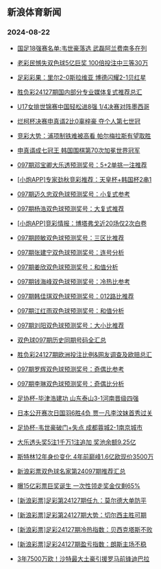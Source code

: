 ## 新浪体育新闻 
### 2024-08-22

+ [国足18强赛名单:韦世豪落选 武磊阿兰费南多在列](https://sports.sina.com.cn/china/national/2024-08-21/doc-inckkqsk7869945.shtml)

+ [老彩民憾失双色球5亿巨奖 100倍投注中三等30万](https://sports.sina.com.cn/l/2024-08-21/doc-inckkeas4792153.shtml)

+ [足彩彩果：里尔2-0斯拉维亚 博德闪耀2-1贝红星](https://sports.sina.com.cn/l/2024-08-21/doc-inckkeas4798860.shtml)

+ [胜负彩24127期国内部分专业媒体复式推荐总汇](https://sports.sina.com.cn/l/2024-08-21/doc-inckkeas4813781.shtml)

+ [U17女排世锦赛中国轻松进8强 1/4决赛对阵墨西哥](https://sports.sina.com.cn/others/volleyball/2024-08-21/doc-inckkqsn4636526.shtml)

+ [烂柯杯决赛申真谞2比0辜梓豪 夺个人第七世冠](https://sports.sina.com.cn/go/2024-08-21/doc-inckkzfz9302670.shtml)

+ [竞彩大势：浦项制铁难被高看 帕尔梅拉斯有望取胜](https://sports.sina.com.cn/l/2024-08-21/doc-inckhrze0307757.shtml)

+ [申真谞成七冠王 韩国围棋第70次加冕世界冠军](https://sports.sina.com.cn/go/2024-08-21/doc-inckkzfz9300424.shtml)

+ [097期邓宝卿大乐透预测奖号：5+2单挑一注推荐](https://sports.sina.com.cn/l/2024-08-21/doc-inckkkkq4730617.shtml)

+ [[小炮APP]专家劲秋竞彩推荐：天皇杯+韩国杯2串1](https://sports.sina.com.cn/l/2024-08-21/doc-inckkuyc9367681.shtml)

+ [097期迈久忠双色球预测奖号：小复式参考](https://sports.sina.com.cn/l/2024-08-21/doc-inckkuyh7796278.shtml)

+ [097期杨浩双色球预测奖号：大复式推荐](https://sports.sina.com.cn/l/2024-08-21/doc-inckkuyc9377748.shtml)

+ [[小炮APP]竞彩情报：博塔弗戈近20场仅2次白卷](https://sports.sina.com.cn/l/2024-08-21/doc-inckkeam9608198.shtml)

+ [097期顾敏双色球预测奖号：三区比推荐](https://sports.sina.com.cn/l/2024-08-21/doc-inckkuyk4570164.shtml)

+ [097期张建宁双色球预测奖号：连号分析](https://sports.sina.com.cn/l/2024-08-21/doc-inckkuyk4574523.shtml)

+ [097期姜欣双色球预测奖号：和值分析](https://sports.sina.com.cn/l/2024-08-21/doc-inckkuya2615383.shtml)

+ [097期钱海峰双色球预测奖号：冷热比参考](https://sports.sina.com.cn/l/2024-08-21/doc-inckkuyc9381213.shtml)

+ [097期韩佳琪双色球预测奖号：012路比推荐](https://sports.sina.com.cn/l/2024-08-21/doc-inckkuyk4573830.shtml)

+ [097期江红雨双色球预测奖号：和值分析](https://sports.sina.com.cn/l/2024-08-21/doc-inckkuyc9376816.shtml)

+ [097期刘阳双色球预测奖号：大小比推荐](https://sports.sina.com.cn/l/2024-08-21/doc-inckkuyh7793801.shtml)

+ [双色球097期历史同期号码全汇总](https://sports.sina.com.cn/l/2024-08-21/doc-inckkuyh7788211.shtml)

+ [胜负彩24127期欧洲投注比例&网友调查及欧赔总汇](https://sports.sina.com.cn/l/2024-08-21/doc-inckkeam9595532.shtml)

+ [097期罗辉双色球预测奖号：奇偶比参考](https://sports.sina.com.cn/l/2024-08-21/doc-inckkuyk4570446.shtml)

+ [097期李琳双色球预测奖号：奇偶比分析](https://sports.sina.com.cn/l/2024-08-21/doc-inckkuyk4571937.shtml)

+ [足协杯-毕津浩建功 山东泰山3-1河南晋级四强](https://sports.sina.com.cn/china/cfacup/2024-08-21/doc-inckmmvy7556530.shtml)

+ [日本公开赛次日国羽6胜4负 贾一凡李汶妹首秀过关](https://sports.sina.com.cn/others/badmin/2024-08-21/doc-inckmfpx9237384.shtml)

+ [足协杯-韦世豪破门+失点 成都蓉城2-1南京城市](https://sports.sina.com.cn/china/cfacup/2024-08-21/doc-inckmmwa4335265.shtml)

+ [大乐透头奖5注1千万1注追加 奖池余额9.25亿](https://sports.sina.com.cn/l/2024-08-21/doc-inckmmvv9137863.shtml)

+ [斯特林12年身价变化 4年前巅峰1.6亿欧现价3500万](https://sports.sina.com.cn/g/pl/2024-08-21/doc-inckkzhh4488321.shtml)

+ [新浪彩票双色球名家第24097期推荐汇总](https://sports.sina.com.cn/l/2024-08-21/doc-inckkuyk4563754.shtml)

+ [曝15亿彩票巨奖诞生 一次性领走奖金仅剩65%](https://sports.sina.com.cn/l/2024-08-22/doc-incknhzk1958370.shtml)

+ [[新浪彩票]足彩第24127期任九：莫尔德大单防平](https://sports.sina.com.cn/l/2024-08-22/doc-incknhzs3962875.shtml)

+ [[新浪彩票]足彩第24127期大势：切尔西主胜可期](https://sports.sina.com.cn/l/2024-08-22/doc-incknhzu0739408.shtml)

+ [[新浪彩票]足彩24127期冷热指数：贝西克塔斯不败](https://sports.sina.com.cn/l/2024-08-22/doc-incknhzk1964779.shtml)

+ [[新浪彩票]足彩24127期盈亏指数：朗斯主场不稳](https://sports.sina.com.cn/l/2024-08-22/doc-incknhzm8729056.shtml)

+ [3年7500万欧！沙特最大土豪引援罗马前锋迪巴拉](https://sports.sina.com.cn/g/seriea/2024-08-22/doc-inckntrq0589212.shtml)

